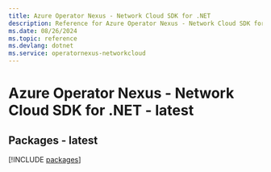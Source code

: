 ```yaml
---
title: Azure Operator Nexus - Network Cloud SDK for .NET
description: Reference for Azure Operator Nexus - Network Cloud SDK for .NET
ms.date: 08/26/2024
ms.topic: reference
ms.devlang: dotnet
ms.service: operatornexus-networkcloud
---
```

# Azure Operator Nexus - Network Cloud SDK for .NET - latest
## Packages - latest
[!INCLUDE [packages](operator-nexus---network-cloud-index.md)]